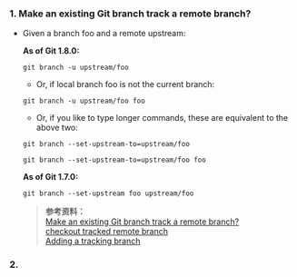 ### 1. Make an existing Git branch track a remote branch?

* Given a branch foo and a remote upstream:

  **As of Git 1.8.0:**
  
  ```
  git branch -u upstream/foo
  ```

  * Or, if local branch foo is not the current branch:

  ```
  git branch -u upstream/foo foo
  ```

  * Or, if you like to type longer commands, these are equivalent to the above two:

  ```
  git branch --set-upstream-to=upstream/foo

  git branch --set-upstream-to=upstream/foo foo
  ```

  **As of Git 1.7.0:**
  ```
  git branch --set-upstream foo upstream/foo
  ```

  > **参考资料：**</br>
  > [Make an existing Git branch track a remote branch?](https://stackoverflow.com/questions/520650/make-an-existing-git-branch-track-a-remote-branch) </br>
  > [checkout tracked remote branch](http://gitready.com/intermediate/2009/01/09/checkout-remote-tracked-branch.html)</br>
  > [Adding a tracking branch](https://githowto.com/adding_a_tracking_branch)

### 2. 
